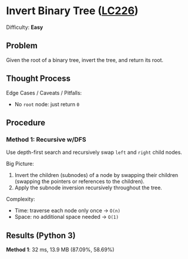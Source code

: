 # Invert Binary Tree ([LC226](https://leetcode.com/problems/invert-binary-tree/))
Difficulty: **Easy**

## Problem
Given the root of a binary tree, invert the tree, and return its root.

## Thought Process

Edge Cases / Caveats / Pitfalls:
- No `root` node: just return `0`

## Procedure

### Method 1: Recursive w/DFS

Use depth-first search and recursively swap `left` and `right` child nodes.

Big Picture:
1. Invert the children (subnodes) of a node by swapping their children (swapping the pointers or references to the children).
2. Apply the subnode inversion recursively throughout the tree.

Complexity:
- Time: traverse each node only once -> `O(n)`
- Space: no additional space needed -> `O(1)`

## Results (Python 3)

**Method 1**:  32 ms, 13.9 MB (87.09%, 58.69%)

